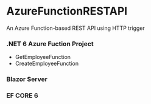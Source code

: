 # AzureFunctionRESTAPI
An Azure Function-based REST API using HTTP trigger

### .NET 6 Azure Fuction Project
  - GetEmployeeFunction
  - CreateEmployeeFunction
### Blazor Server
### EF CORE 6
